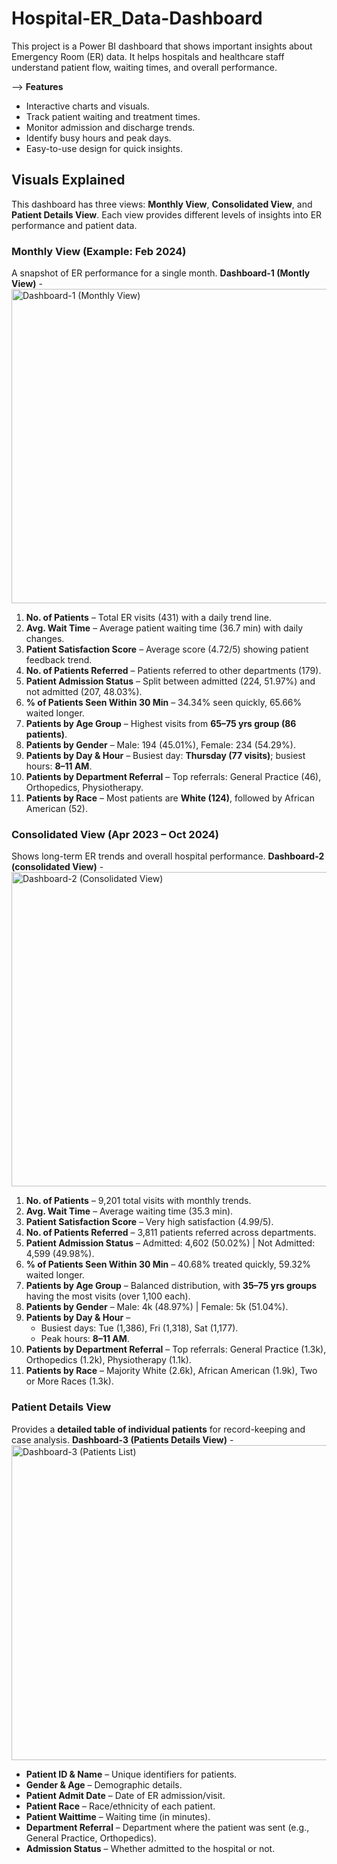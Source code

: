 # Hospital-ER_Data-Dashboard
This project is a Power BI dashboard that shows important insights about Emergency Room (ER) data. It helps hospitals and healthcare staff understand patient flow, waiting times, and overall performance.

--> **Features**
- Interactive charts and visuals.
- Track patient waiting and treatment times.
- Monitor admission and discharge trends.
- Identify busy hours and peak days.
- Easy-to-use design for quick insights.

## Visuals Explained

This dashboard has three views: **Monthly View**, **Consolidated View**, and **Patient Details View**. Each view provides different levels of insights into ER performance and patient data.

### Monthly View (Example: Feb 2024)

A snapshot of ER performance for a single month.
**Dashboard-1 (Montly View)** - <img width="825" height="503" alt="Dashboard-1 (Monthly View)" src="https://github.com/user-attachments/assets/980df844-f4c4-4691-aa7f-53b3031d5b7c" />


1. **No. of Patients** – Total ER visits (431) with a daily trend line.
2. **Avg. Wait Time** – Average patient waiting time (36.7 min) with daily changes.
3. **Patient Satisfaction Score** – Average score (4.72/5) showing patient feedback trend.
4. **No. of Patients Referred** – Patients referred to other departments (179).
5. **Patient Admission Status** – Split between admitted (224, 51.97%) and not admitted (207, 48.03%).
6. **% of Patients Seen Within 30 Min** – 34.34% seen quickly, 65.66% waited longer.
7. **Patients by Age Group** – Highest visits from **65–75 yrs group (86 patients)**.
8. **Patients by Gender** – Male: 194 (45.01%), Female: 234 (54.29%).
9. **Patients by Day & Hour** – Busiest day: **Thursday (77 visits)**; busiest hours: **8–11 AM**.
10. **Patients by Department Referral** – Top referrals: General Practice (46), Orthopedics, Physiotherapy.
11. **Patients by Race** – Most patients are **White (124)**, followed by African American (52).

### Consolidated View (Apr 2023 – Oct 2024)

Shows long-term ER trends and overall hospital performance.
**Dashboard-2 (consolidated View)** - <img width="826" height="503" alt="Dashboard-2 (Consolidated View)" src="https://github.com/user-attachments/assets/ccf41324-7243-4a80-92e4-94fc83de574e" />

1. **No. of Patients** – 9,201 total visits with monthly trends.
2. **Avg. Wait Time** – Average waiting time (35.3 min).
3. **Patient Satisfaction Score** – Very high satisfaction (4.99/5).
4. **No. of Patients Referred** – 3,811 patients referred across departments.
5. **Patient Admission Status** – Admitted: 4,602 (50.02%) | Not Admitted: 4,599 (49.98%).
6. **% of Patients Seen Within 30 Min** – 40.68% treated quickly, 59.32% waited longer.
7. **Patients by Age Group** – Balanced distribution, with **35–75 yrs groups** having the most visits (over 1,100 each).
8. **Patients by Gender** – Male: 4k (48.97%) | Female: 5k (51.04%).
9. **Patients by Day & Hour** –
   * Busiest days: Tue (1,386), Fri (1,318), Sat (1,177).
   * Peak hours: **8–11 AM**.
10. **Patients by Department Referral** – Top referrals: General Practice (1.3k), Orthopedics (1.2k), Physiotherapy (1.1k).
11. **Patients by Race** – Majority White (2.6k), African American (1.9k), Two or More Races (1.3k).

### Patient Details View

Provides a **detailed table of individual patients** for record-keeping and case analysis.
**Dashboard-3 (Patients Details View)** - <img width="827" height="504" alt="Dashboard-3 (Patients List)" src="https://github.com/user-attachments/assets/276101e9-75c9-4681-a65b-95c67efd1ee2" />

* **Patient ID & Name** – Unique identifiers for patients.
* **Gender & Age** – Demographic details.
* **Patient Admit Date** – Date of ER admission/visit.
* **Patient Race** – Race/ethnicity of each patient.
* **Patient Waittime** – Waiting time (in minutes).
* **Department Referral** – Department where the patient was sent (e.g., General Practice, Orthopedics).
* **Admission Status** – Whether admitted to the hospital or not.
